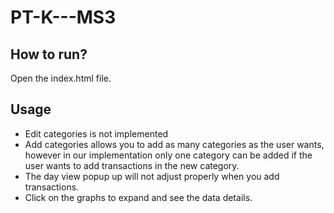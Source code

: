 # PT-K---MS3

## How to run?
Open the index.html file.

## Usage
- Edit categories is not implemented
- Add categories allows you to add as many categories as the user wants, however in our implementation only one category can be added if the user wants to add transactions in the new category.
- The day view popup up will not adjust properly when you add transactions.
- Click on the graphs to expand and see the data details.


